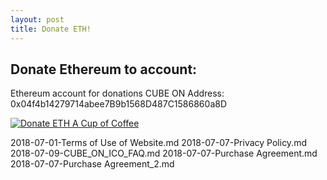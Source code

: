 ```yaml
---
layout: post
title: Donate ETH!
---
```


Donate Ethereum to account:
---
Ethereum account for donations CUBE ON Address: 0x04f4b14279714abee7B9b1568D487C1586860a8D

<a href="https://etherdonation.com/d?to=0x04f4b14279714abee7B9b1568D487C1586860a8D&amount=0.002" target="_blank" 
title="Donate ETH A Cup of Coffee"><img src="https://etherdonation.com/i/btn/donate-btn.png" alt="Donate ETH A Cup of Coffee"/></a>



2018-07-01-Terms of Use of Website.md
2018-07-07-Privacy Policy.md
2018-07-09-CUBE_ON_ICO_FAQ.md
2018-07-07-Purchase Agreement.md
2018-07-07-Purchase Agreement_2.md
